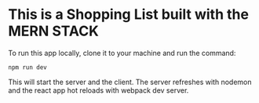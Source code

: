 # This is a Shopping List built with the MERN STACK

To run this app locally, clone it to your machine and run the command:

```shell
npm run dev
```
This will start the server and the client.  The server refreshes with nodemon and the react app hot reloads with webpack dev server.